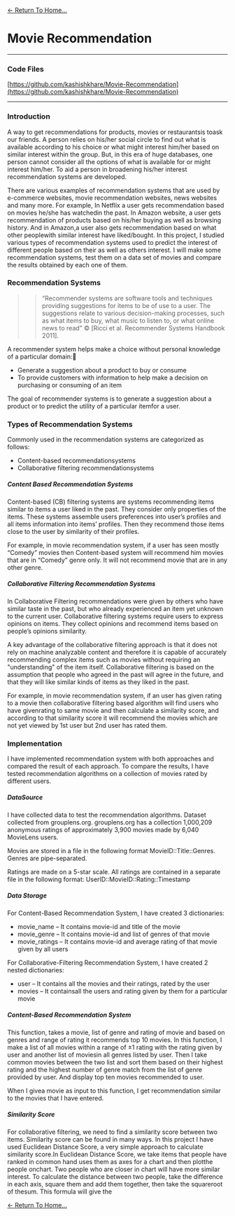 [<- Return To Home...](./)

# Movie Recommendation

* * *
### [](#header-3)Code Files

[https://github.com/kashishkhare/Movie-Recommendation](https://github.com/kashishkhare/Movie-Recommendation)
* * *

### [](#header-3)Introduction

A way to get recommendations for products, movies or restaurantsis toask our friends. A person relies on his/her social circle to find out what is available according to his choice or what might interest him/her based on similar interest within the group. But, in this era of huge databases, one person cannot consider all the options of what is available for or might interest him/her. To aid a person in broadening his/her interest recommendation systems are developed.

There are various examples of recommendation systems that are used by e-commerce websites, movie recommendation websites, news websites and many more. For example, In Netflix a user gets recommendation based on movies he/she has watchedin the past. In Amazon website, a user gets recommendation of products based on his/her buying as well as browsing history. And in Amazon,a user also gets recommendation based on what other peoplewith similar interest have liked/bought. In this project, I studied various types of recommendation systems used to predict the interest of different people based on their as well as others interest. I will make some recommendation systems, test them on a data set of movies and compare the results obtained by each one of them.

### [](#header-3)Recommendation Systems

>>“Recommender systems are software tools and techniques providing suggestions for items to be of use to a user. The suggestions relate to various decision-making processes, such as what items to buy, what music to listen to, or what online news to read” © [Ricci et al. Recommender Systems Handbook 2011].

A recommender system helps make a choice without personal knowledge of a particular domain:
* Generate a suggestion about a product to buy or consume
* To provide customers with information to help make a decision on purchasing or consuming of an item

The goal of recommender systems is to generate a suggestion about a product or to predict the utility of a particular itemfor a user.

### [](#header-3)Types of Recommendation Systems

Commonly used in the recommendation systems are categorized as follows:
* Content-based recommendationsystems
* Collaborative filtering recommendationsystems

##### [](#header-5)Content Based Recommendation Systems

Content-based (CB) filtering systems are systems recommending items similar to items a user liked in the past. They consider only properties of the items. These systems assemble users preferences into user’s profiles and all items information into items’ profiles. Then they recommend those items close to the user by similarity of their profiles.

For example, in movie recommendation system, if a user has seen mostly “Comedy” movies then Content-based system will recommend him movies that are in “Comedy” genre only. It will not recommend movie that are in any other genre.

##### [](#header-5)Collaborative Filtering Recommendation Systems

In Collaborative Filtering recommendations were given by others who have similar taste in the past, but who already experienced an item yet unknown to the current user. Collaborative filtering systems require users to express opinions on items. They collect opinions and recommend items based on people’s opinions similarity. 

A key advantage of the collaborative filtering approach is that it does not rely on machine analyzable content and therefore it is capable of accurately recommending complex items such as movies without requiring an "understanding" of the item itself. Collaborative filtering is based on the assumption that people who agreed in the past will agree in the future, and that they will like similar kinds of items as they liked in the past.

For example, in movie recommendation system, if an user has given rating to a movie then collaborative filtering based algorithm will find users who have givenrating to same movie and then calculate a similarity score, and according to that similarity score it will recommend the movies which are not yet viewed by 1st user but 2nd user has rated them.

### [](#header-3)Implementation

I have implemented recommendation system with both approaches and compared the result of each approach. To compare the results, I have tested recommendation algorithms on a collection of movies rated by different users.

##### [](#header-5)DataSource

I have collected data to test the recommendation algorithms. Dataset collected from grouplens.org. grouplens.org has a collection 1,000,209 anonymous ratings of approximately 3,900 movies made by 6,040 MovieLens users.

Movies are stored in a file in the following format MovieID::Title::Genres. Genres are pipe-separated.

Ratings are made on a 5-star scale. All ratings are contained in a separate file in the following format: UserID::MovieID::Rating::Timestamp

##### [](#header-5)Data Storage

For Content-Based Recommendation System, I have created 3 dictionaries:
* movie_name – It contains movie-id and title of the movie
* movie_genre – It contains movie-id and list of genres of that movie
* movie_ratings – It contains movie-id and average rating of that movie given by all users

For Collaborative-Filtering Recommendation System, I have created 2 nested dictionaries:
* user – It contains all the movies and their ratings, rated by the user
* movies – It containsall the users and rating given by them for a particular movie

##### [](#header-5)Content-Based Recommendation System

This function, takes a movie, list of genre and rating of movie and based on genres and range of rating it recommends top 10 movies. In this function, I make a list of all movies within a range of ±1 rating with the rating given by user and another list of moviesin all genres listed by user. Then I take common movies between the two list and sort them based on their highest rating and the highest number of genre match from the list of genre provided by user. And display top ten movies recommended to user.

When I givea movie as input to this function, I get recommendation similar to the movies that I have entered.

##### [](#header-5)Similarity Score

For collaborative filtering, we need to find a similarity score between two items. Similarity score can be found in many ways. In this project I have used Euclidean Distance Score, a very simple approach to calculate similarity score.In Euclidean Distance Score, we take items that people have ranked in common hand uses them as axes for a chart and then plotthe people onchart. Two people who are closer in chart will have more similar interest. To calculate the distance between two people, take the difference in each axis, square them and add them together, then take the squareroot of thesum. This formula will give the 



[<- Return To Home...](./)